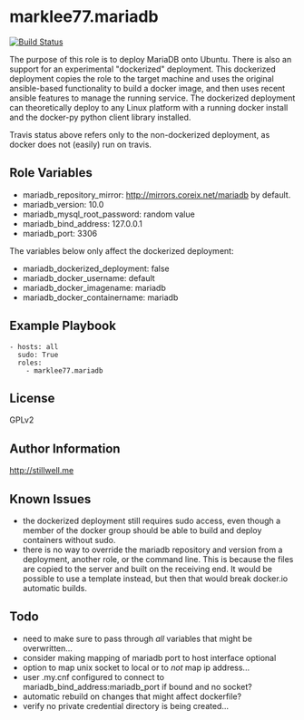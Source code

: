 marklee77.mariadb
=================

[![Build Status](https://travis-ci.org/marklee77/ansible-role-mariadb.svg?branch=master)](https://travis-ci.org/marklee77/ansible-role-mariadb)

The purpose of this role is to deploy MariaDB onto Ubuntu. There is also an
support for an experimental "dockerized" deployment. This dockerized deployment
copies the role to the target machine and uses the original ansible-based
functionality to build a docker image, and then uses recent ansible features to
manage the running service. The dockerized deployment can theoretically deploy
to any Linux platform with a running docker install and the docker-py python
client library installed.

Travis status above refers only to the non-dockerized deployment, as docker does 
not (easily) run on travis.

Role Variables
--------------

- mariadb_repository_mirror: http://mirrors.coreix.net/mariadb by default.
- mariadb_version: 10.0
- mariadb_mysql_root_password: random value
- mariadb_bind_address: 127.0.0.1
- mariadb_port: 3306

The variables below only affect the dockerized deployment:

- mariadb_dockerized_deployment: false
- mariadb_docker_username: default
- mariadb_docker_imagename: mariadb
- mariadb_docker_containername: mariadb

Example Playbook
-------------------------

    - hosts: all
      sudo: True
      roles:
        - marklee77.mariadb

License
-------

GPLv2

Author Information
------------------

http://stillwell.me

Known Issues
------------

- the dockerized deployment still requires sudo access, even though a member of 
  the docker group should be able to build and deploy containers without sudo.
- there is no way to override the mariadb repository and version from a 
  deployment, another role, or the command line. This is because the files are 
  copied to the server and built on the receiving end. It would be possible to 
  use a template instead, but then that would break docker.io automatic builds.

Todo
----

- need to make sure to pass through *all* variables that might be overwritten...
- consider making mapping of mariadb port to host interface optional
- option to map unix socket to local or to *not* map ip address...
- user .my.cnf configured to connect to mariadb_bind_address:mariadb_port if 
  bound and no socket?
- automatic rebuild on changes that might affect dockerfile?
- verify no private credential directory is being created...
